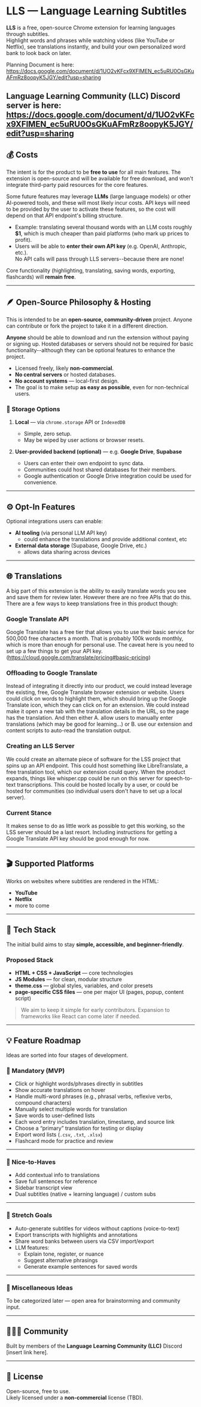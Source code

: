 # LLS — Language Learning Subtitles

**LLS** is a free, open-source Chrome extension for learning languages through subtitles.  
Highlight words and phrases while watching videos (like YouTube or Netflix), see translations instantly, and build your own personalized word bank to look back on later.

Planning Document is here: https://docs.google.com/document/d/1UO2vKFcx9XFlMEN_ec5uRU0OsGKuAFmRz8oopyK5JGY/edit?usp=sharing

Language Learning Community (LLC) Discord server is here: https://docs.google.com/document/d/1UO2vKFcx9XFlMEN_ec5uRU0OsGKuAFmRz8oopyK5JGY/edit?usp=sharing
---

## 💰 Costs

The intent is for the product to be **free to use** for all main features. The extension is open-source and will be available for free download, and won't integrate third-party paid resources for the core features.

Some future features may leverage **LLMs** (large language models) or other AI-powered tools, and these will most likely incur costs. API keys will need to be provided by the user to activate these features, so the cost will depend on that API endpoint's billing structure. 

- Example: translating several thousand words with an LLM costs roughly **$1**, which is much cheaper than paid platforms (who mark up prices to profit).
- Users will be able to **enter their own API key** (e.g. OpenAI, Anthropic, etc.).  
  No API calls will pass through LLS servers--because there are none!

Core functionality (highlighting, translating, saving words, exporting, flashcards) will **remain free**.

---

## 🪶 Open-Source Philosophy & Hosting

This is intended to be an **open-source, community-driven** project. Anyone can contribute or fork the project to take it in a different direction. 

**Anyone** should be able to download and run the extension without paying or signing up. Hosted databases or servers should not be required for basic functionality--although they can be optional features to enhance the project.

- Licensed freely, likely **non-commercial**.
- **No central servers** or hosted databases.
- **No account systems** — local-first design.
- The goal is to make setup **as easy as possible**, even for non-technical users.

### 🧠 Storage Options

1. **Local** — via `chrome.storage` API or `IndexedDB`  
   - Simple, zero setup.  
   - May be wiped by user actions or browser resets.

2. **User-provided backend (optional)** — e.g. **Google Drive**, **Supabase**  
   - Users can enter their own endpoint to sync data.  
   - Communities could host shared databases for their members.  
   - Google authentication or Google Drive integration could be used for convenience.

---

## ⚙️ Opt-In Features

Optional integrations users can enable:
- **AI tooling** (via personal LLM API key)
   - could enhance the translations and provide additional context, etc
- **External data storage** (Supabase, Google Drive, etc.)
   - allows data sharing across devices 

---

## 🌐 Translations

A big part of this extension is the ability to easily translate words you see and save them for review later. However there are no free APIs that do this. There are a few ways to keep translations free in this product though:

### Google Translate API
Google Translate has a free tier that allows you to use their basic service for 500,000 free characters a month. That is probably 100k words monthly, which is more than enough for personal use. The caveat here is you need to set up a few things to get your API key. (https://cloud.google.com/translate/pricing#basic-pricing)

### Offloading to Google Translate 
Instead of integrating it directly into our product, we could instead leverage the existing, free, Google Translate browser extension or website. Users could click on words to highlight them, which should bring up the Google Translate icon, which they can click on for an extension. We could instead make it open a new tab with the translation details in the URL, so the page has the translation. And then either A. allow users to manually enter translations (which may be good for learning...) or B. use our extension and content scripts to auto-read the translation output.

### Creating an LLS Server
We could create an alternate piece of software for the LSS project that spins up an API endpoint. This could host something like LibreTranslate, a free translation tool, which our extension could query. When the product expands, things like whisper.cpp could be run on this server for speech-to-text transcriptions. This could be hosted locally by a user, or could be hosted for communities (so individual users don't have to set up a local server).

### Current Stance
It makes sense to do as little work as possible to get this working, so the LSS server should be a last resort. Including instructions for getting a Google Translate API key should be good enough for now.

---

## 🎬 Supported Platforms

Works on websites where subtitles are rendered in the HTML:
- **YouTube**
- **Netflix**
- more to come

---

## 🧰 Tech Stack

The initial build aims to stay **simple, accessible, and beginner-friendly**.

### Proposed Stack
- **HTML + CSS + JavaScript** — core technologies
- **JS Modules** — for clean, modular structure
- **theme.css** — global styles, variables, and color presets
- **page-specific CSS files** — one per major UI (pages, popup, content script)

> We aim to keep it simple for early contributors. Expansion to frameworks like React can come later if needed.

---

## 💡 Feature Roadmap

Ideas are sorted into four stages of development.

### 🧩 Mandatory (MVP)
- Click or highlight words/phrases directly in subtitles  
- Show accurate translations on hover
- Handle multi-word phrases (e.g., phrasal verbs, reflexive verbs, compound characters)
- Manually select multiple words for translation
- Save words to user-defined lists  
- Each word entry includes translation, timestamp, and source link  
- Choose a “primary” translation for testing or display  
- Export word lists (`.csv`, `.txt`, `.xlsx`)  
- Flashcard mode for practice and review

---

### 🌿 Nice-to-Haves
- Add contextual info to translations  
- Save full sentences for reference  
- Sidebar transcript view  
- Dual subtitles (native + learning language) / custom subs

---

### 🚀 Stretch Goals
- Auto-generate subtitles for videos without captions (voice-to-text) 
- Export transcripts with highlights and annotations  
- Share word banks between users via CSV import/export
- LLM features:
   - Explain tone, register, or nuance  
   - Suggest alternative phrasings  
   - Generate example sentences for saved words

---

### 💭 Miscellaneous Ideas
To be categorized later — open area for brainstorming and community input.

---

## 🧑‍🤝‍🧑 Community

Built by members of the **Language Learning Community (LLC)** Discord [insert link here].  

---

## 📜 License

Open-source, free to use.  
Likely licensed under a **non-commercial** license (TBD).
